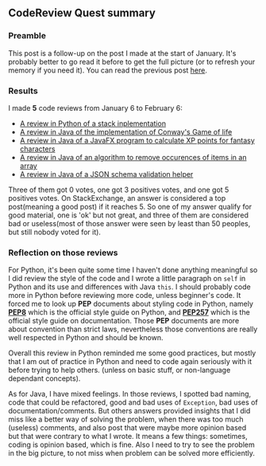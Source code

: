 ## CodeReview Quest summary ##

### Preamble ###
This post is a follow-up on the post I made at the start of January. It's probably better to go read it before to get the full picture (or to refresh your memory if you need it). You can read the previous post [here](www.julienrouse.com/template/articles/en/2018-01-06_StackExchange_codereview_quest.html).

### Results ###

I made **5** code reviews from January 6 to February 6:

 - [A review in Python of a stack inplementation](https://codereview.stackexchange.com/a/184444/87312)
 - [A review in Java of the implementation of Conway's Game of life](https://codereview.stackexchange.com/a/184519/87312)
 - [A review in Java of a JavaFX program to calculate XP points for fantasy characters](https://codereview.stackexchange.com/a/185096/87312)
 - [A review in Java of an algorithm to remove occurences of items in an array](https://codereview.stackexchange.com/a/185247/87312)
 - [A review in Java of a JSON schema validation helper](https://codereview.stackexchange.com/a/185423/87312)

Three of them got 0 votes, one got 3 positives votes, and one got 5 positives votes. On StackExchange, an answer is considered a top post(meaning a good post) if it reaches 5. So one of my answer qualify for good material, one is 'ok' but not great, and three of them are considered bad or useless(most of those answer were seen by least than 50 peoples, but still nobody voted for it).

### Reflection on those reviews ###

For Python, it's been quite some time I haven't done anything meaningful so I did review the style of the code and   I wrote a little paragraph on `self` in Python and its use and differences with Java `this`. I should probably code more in Python before reviewing more code, unless beginner's code. It forced me to look up **PEP** documents about styling code in Python, namely [**PEP8**](https://www.python.org/dev/peps/pep-0008/) which is the official style guide on Python, and [**PEP257**](https://www.python.org/dev/peps/pep-0257/) which is the official style guide on documentation. Those **PEP** documents are more about convention than strict laws, nevertheless those conventions are really well respected in Python and should be known.

Overall this review in Python reminded me some good practices, but mostly that I am out of practice in Python and need to code again seriously with it before trying to help others. (unless on basic stuff, or non-language dependant concepts).


As for Java, I have mixed feelings. In those reviews, I spotted bad naming, code that could be refactored, good and bad uses of `Exception`, bad uses of documentation/comments. But others answers provided insights that I did miss like a better way of solving the problem, when there was too much (useless) comments, and also post that were maybe more opinion based but that were contrary to what I wrote. It means a few things: sometimes, coding is opinion based, which is fine. Also I need to try to see the problem in the big picture, to not miss when problem can be solved more efficiently.




